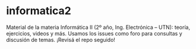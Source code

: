 # informatica2
Material de la materia Informática II (2º año, Ing. Electrónica – UTN): teoría, ejercicios, videos y más. Usamos los issues como foro para consultas y discusión de temas. ¡Revisá el repo seguido!
